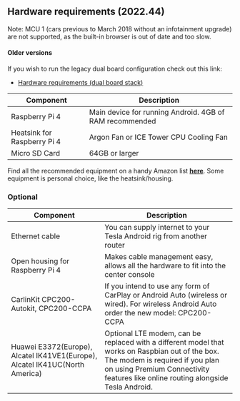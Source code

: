 ## Hardware requirements (2022.44)

Note: MCU 1 (cars previous to March 2018 without an infotainment upgrade) are not supported, as the built-in browser is out of date and too slow.

#### Older versions

If you wish to run the legacy dual board configuration check out this link: 
- [Hardware requirements (dual board stack)](/hardware-requirements-dual-board)

| Component | Description |
|--------|--------|
| Raspberry Pi 4 | Main device for running Android. 4GB of RAM recommended |
| Heatsink for Raspberry Pi 4 | Argon Fan or ICE Tower CPU Cooling Fan |
| Micro SD Card | 64GB or larger |

Find all the recommended equipment on a handy Amazon list [**here**](https://amzn.to/3G4dfey). Some equipment is personal choice, like the heatsink/housing.

### Optional

| Component | Description |
|--------|--------|
| Ethernet cable  | You can supply internet to your Tesla Android rig from another router |
| Open housing for Raspberry Pi 4  | Makes cable management easy, allows all the hardware to fit into the center console |
| CarlinKit CPC200-Autokit, CPC200-CCPA | If you intend to use any form of CarPlay or Android Auto (wireless or wired). For wireless Android Auto order the new model: CPC200-CCPA |
| Huawei E3372(Europe), Alcatel IK41VE1(Europe), Alcatel IK41UC(North America) | Optional LTE modem, can be replaced with a different model that works on Raspbian out of the box. The modem is required if you plan on using Premium Connectivity features like online routing alongside Tesla Android. |
